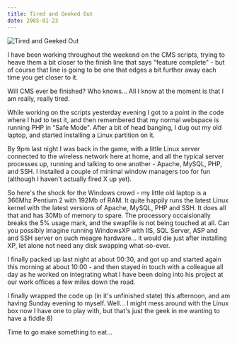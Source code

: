 ```yaml
---
title: Tired and Geeked Out
date: 2005-01-23
---
```


![Tired and Geeked Out](https://source.unsplash.com/ZYYS1kapOm8/1600x900)

I have been working throughout the weekend on the CMS scripts, trying to heave them a bit closer to the finish line that says "feature complete" - but of course that line is going to be one that edges a bit further away each time you get closer to it.

Will CMS ever be finished? Who knows... All I know at the moment is that I am really, really tired.

While working on the scripts yesterday evening I got to a point in the code where I had to test it, and then remembered that my normal webspace is running PHP in "Safe Mode". After a bit of head banging, I dug out my old laptop, and started installing a Linux partition on it.

By 9pm last night I was back in the game, with a little Linux server connected to the wireless network here at home, and all the typical server processes up, running and talking to one another - Apache, MySQL, PHP, and SSH. I installed a couple of minimal window managers too for fun (although I haven't actually fired X up yet).

So here's the shock for the Windows crowd - my little old laptop is a 366Mhz Pentium 2 with 192Mb of RAM. It quite happily runs the latest Linux kernel with the latest versions of Apache, MySQL, PHP and SSH. It does all that and has 30Mb of memory to spare. The processory occaisionally breaks the 5% usage mark, and the swapfile is not being touched at all. Can you possibly imagine running WindowsXP with IIS, SQL Server, ASP and and SSH server on such meagre hardware... it would die just after installing XP, let alone not need any disk swapping what-so-ever.

I finally packed up last night at about 00:30, and got up and started again this morning at about 10:00 - and then stayed in touch with a colleague all day as he worked on integrating what I have been doing into his project at our work offices a few miles down the road.

I finally wrapped the code up (in it's unfinished state) this afternoon, and am having Sunday evening to myself. Well... I might mess around with the Linux box now I have one to play with, but that's just the geek in me wanting to have a fiddle 8)

Time to go make something to eat...
